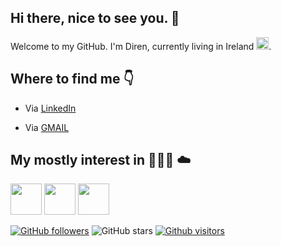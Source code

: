 ## Hi there, nice to see you. :wave:

Welcome to my GitHub.
I'm Diren, currently living in Ireland <img src="https://hatscripts.github.io/circle-flags/flags/ie.svg" width="20">.


## Where to find me :point_down:

- Via [LinkedIn](https://www.linkedin.com/in/direnakkocdemir)

- Via [GMAIL](drnakkoc94@gmail.com)

## My mostly interest in  👩🏻‍💻 :cloud:

<code><img height="50" src="https://www.vectorlogo.zone/logos/serverless/serverless-ar21.svg"></code>
<code><img height="50" src="https://www.vectorlogo.zone/logos/javascript/javascript-ar21.svg"></code>
<code><img height="50" src="https://www.vectorlogo.zone/logos/python/python-horizontal.svg"></code>


[![GitHub followers](https://img.shields.io/github/followers/direnakkocdemir?style=social)](https://github.com/direnakkocdemir?tab=followers)
![GitHub stars](https://img.shields.io/github/stars/direnakkocdemir?style=social)
[![Github visitors](https://visitor-badge.glitch.me/badge?page_id=direnakkocdemir.visitor-badge)](https://GitHub.com/direnakkocdemir/StrapDown.js/stargazers/)